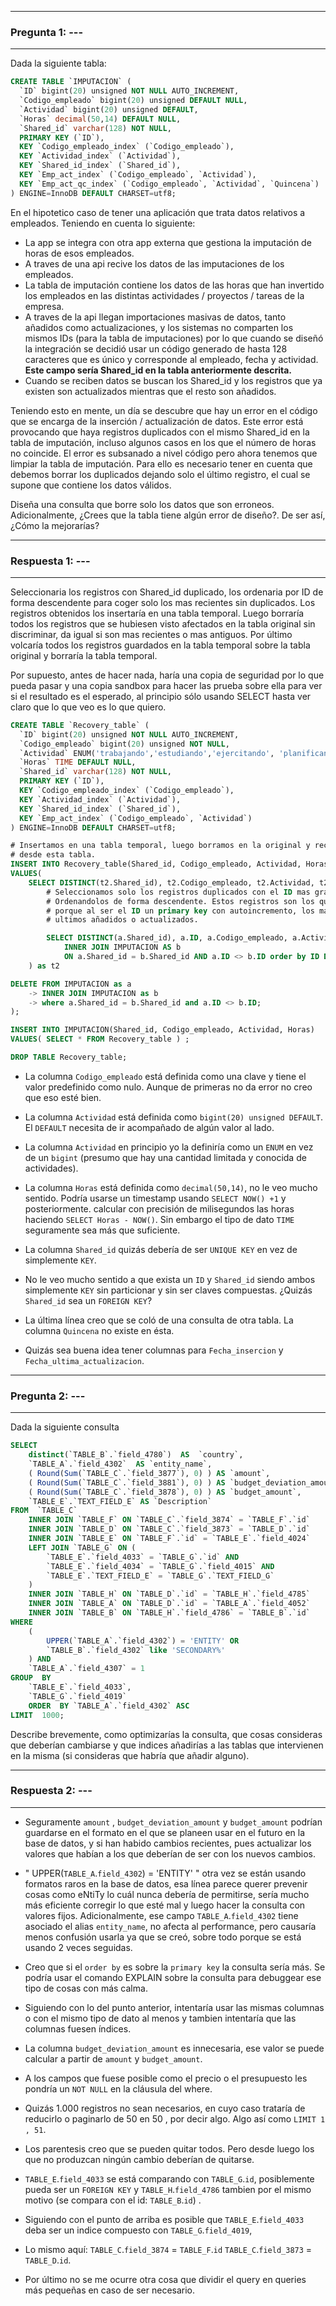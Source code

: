 -----------------------------------------------------
### Pregunta 1:  ---
-----------------------------------------------------
Dada la siguiente tabla:

```sql
CREATE TABLE `IMPUTACION` (
  `ID` bigint(20) unsigned NOT NULL AUTO_INCREMENT,
  `Codigo_empleado` bigint(20) unsigned DEFAULT NULL,
  `Actividad` bigint(20) unsigned DEFAULT,
  `Horas` decimal(50,14) DEFAULT NULL,
  `Shared_id` varchar(128) NOT NULL,
  PRIMARY KEY (`ID`),
  KEY `Codigo_empleado_index` (`Codigo_empleado`),
  KEY `Actividad_index` (`Actividad`),
  KEY `Shared_id_index` (`Shared_id`),
  KEY `Emp_act_index` (`Codigo_empleado`, `Actividad`),
  KEY `Emp_act_qc_index` (`Codigo_empleado`, `Actividad`, `Quincena`)
) ENGINE=InnoDB DEFAULT CHARSET=utf8;
```


En el hipotetico caso de tener una aplicación que trata datos relativos a empleados.
Teniendo en cuenta lo siguiente:

- La app se integra con otra app externa que gestiona la imputación de horas de
esos empleados.
- A traves de una api recive los datos de las imputaciones de los empleados.
- La tabla de imputación contiene los datos de las horas que han invertido los
empleados en las distintas actividades / proyectos / tareas de la empresa.
- A traves de la api llegan importaciones masivas de datos, tanto añadidos como
actualizaciones, y los sistemas no comparten los mismos IDs (para la tabla de 
imputaciones) por lo que cuando se diseñó la integración se decidió usar un código
generado de hasta 128 caracteres que es único y corresponde al empleado, fecha y
actividad. **Este campo sería Shared_id en la tabla anteriormente descrita.**
- Cuando se reciben datos se buscan los Shared_id y los registros que ya existen
son actualizados mientras que el resto son añadidos.

Teniendo esto en mente, un día se descubre que hay un error en el código que se
encarga de la inserción / actualización de datos. Este error está provocando que
haya registros duplicados con el mismo Shared_id en la tabla de imputación,
incluso algunos casos en los que el número de horas no coincide. El error es
subsanado a nivel código pero ahora tenemos que limpiar la tabla de imputación.
Para ello es necesario tener en cuenta que debemos borrar los duplicados dejando
solo el último registro, el cual se supone que contiene los datos válidos.

Diseña una consulta que borre solo los datos que son erroneos. Adicionalmente,
¿Crees que la tabla tiene algún error de diseño?. De ser así, ¿Cómo la mejorarías?


-----------------------------------------------------
### Respuesta 1:  ---
-----------------------------------------------------

Seleccionaria los registros con Shared_id duplicado, los ordenaria por ID de forma descendente para coger solo los mas recientes
sin duplicados. Los registros obtenidos los insertaría en una tabla temporal. Luego borraría todos los registros que se hubiesen visto
afectados en la tabla original sin discriminar, da igual si son mas recientes o mas antiguos. Por último volcaría todos los registros
guardados en la tabla temporal sobre la tabla original y borraría la tabla temporal.

Por supuesto, antes de hacer nada, haría una copia de seguridad por lo que pueda pasar y una copia sandbox  para hacer las prueba sobre
ella para ver si el resultado es el esperado, al principio sólo usando SELECT hasta ver claro que lo que veo es lo que quiero.

```sql
CREATE TABLE `Recovery_table` (
  `ID` bigint(20) unsigned NOT NULL AUTO_INCREMENT,
  `Codigo_empleado` bigint(20) unsigned NOT NULL,
  `Actividad` ENUM('trabajando','estudiando','ejercitando', 'planificando') NOT NULL,
  `Horas` TIME DEFAULT NULL,
  `Shared_id` varchar(128) NOT NULL,
  PRIMARY KEY (`ID`),
  KEY `Codigo_empleado_index` (`Codigo_empleado`),
  KEY `Actividad_index` (`Actividad`),
  KEY `Shared_id_index` (`Shared_id`),
  KEY `Emp_act_index` (`Codigo_empleado`, `Actividad`)
) ENGINE=InnoDB DEFAULT CHARSET=utf8;

# Insertamos en una tabla temporal, luego borramos en la original y recuperamos 
# desde esta tabla.
INSERT INTO Recovery_table(Shared_id, Codigo_empleado, Actividad, Horas) 
VALUES(
    SELECT DISTINCT(t2.Shared_id), t2.Codigo_empleado, t2.Actividad, t2.Horas FROM (
        # Seleccionamos solo los registros duplicados con el ID mas grande. Conseguimos esto 
        # Ordenandolos de forma descendente. Estos registros son los que queremos salvar
        # porque al ser el ID un primary key con autoincremento, los mas grandes seran los
        # ultimos añadidos o actualizados.

        SELECT DISTINCT(a.Shared_id), a.ID, a.Codigo_empleado, a.Actividad, a.Horas FROM IMPUTACION AS a 
            INNER JOIN IMPUTACION AS b 
            ON a.Shared_id = b.Shared_id AND a.ID <> b.ID order by ID DESC LIMIT @rows
    ) as t2

DELETE FROM IMPUTACION as a
    -> INNER JOIN IMPUTACION as b
    -> where a.Shared_id = b.Shared_id and a.ID <> b.ID;
);

INSERT INTO IMPUTACION(Shared_id, Codigo_empleado, Actividad, Horas) 
VALUES( SELECT * FROM Recovery_table ) ;

DROP TABLE Recovery_table;
```

- La columna `Codigo_empleado` está definida como una clave y tiene el valor predefinido como nulo. Aunque de primeras no da error no creo que eso esté bien.
- La columna `Actividad` está definida como `bigint(20) unsigned DEFAULT`. El `DEFAULT` necesita de ir acompañado de algún valor al lado.
- La columna `Actividad` en principio yo la definiría como un `ENUM` en vez de un `bigint` (presumo que hay una cantidad limitada y conocida de actividades).
- La columna `Horas` está definida como `decimal(50,14)`, no le veo mucho sentido. Podría usarse un timestamp usando `SELECT NOW() +1` y posteriormente.
  calcular con precisión de milisegundos las horas haciendo `SELECT Horas - NOW()`. Sin embargo el tipo de dato `TIME` seguramente sea más que suficiente.

- La columna `Shared_id` quizás debería de ser `UNIQUE KEY` en vez de simplemente `KEY`.
- No le veo mucho sentido a que exista un `ID` y `Shared_id` siendo ambos simplemente `KEY` sin particionar y sin ser claves compuestas. ¿Quizás `Shared_id` sea un `FOREIGN KEY`?
- La última línea creo que se coló de una consulta de otra tabla. La columna `Quincena` no existe en ésta.
- Quizás sea buena idea tener columnas para `Fecha_insercion` y `Fecha_ultima_actualizacion`.


-----------------------------------------------------
### Pregunta 2: ---
-----------------------------------------------------
Dada la siguiente consulta

```sql
SELECT
    distinct(`TABLE_B`.`field_4780`)  AS  `country`,
    `TABLE_A`.`field_4302`  AS `entity_name`,
    ( Round(Sum(`TABLE_C`.`field_3877`), 0) ) AS `amount`, 
    ( Round(Sum(`TABLE_C`.`field_3881`), 0) ) AS `budget_deviation_amount`,
    ( Round(Sum(`TABLE_C`.`field_3878`), 0) ) AS `budget_amount`,
	`TABLE_E`.`TEXT_FIELD_E` AS `Description`
FROM  `TABLE_C` 
    INNER JOIN `TABLE_F` ON `TABLE_C`.`field_3874` = `TABLE_F`.`id` 
    INNER JOIN `TABLE_D` ON `TABLE_C`.`field_3873` = `TABLE_D`.`id` 
    INNER JOIN `TABLE_E` ON `TABLE_F`.`id` = `TABLE_E`.`field_4024` 
    LEFT JOIN `TABLE_G` ON (
        `TABLE_E`.`field_4033` = `TABLE_G`.`id` AND
        `TABLE_E`.`field_4034` = `TABLE_G`.`field_4015` AND
        `TABLE_E`.`TEXT_FIELD_E` = `TABLE_G`.`TEXT_FIELD_G`
    )
    INNER JOIN `TABLE_H` ON `TABLE_D`.`id` = `TABLE_H`.`field_4785` 
    INNER JOIN `TABLE_A` ON `TABLE_D`.`id` = `TABLE_A`.`field_4052`
    INNER JOIN `TABLE_B` ON `TABLE_H`.`field_4786` = `TABLE_B`.`id` 
WHERE 
    (
        UPPER(`TABLE_A`.`field_4302`) = 'ENTITY' OR
        `TABLE_B`.`field_4302` like 'SECONDARY%'
    ) AND
    `TABLE_A`.`field_4307` = 1 
GROUP  BY
    `TABLE_E`.`field_4033`, 
	`TABLE_G`.`field_4019`
    ORDER  BY `TABLE_A`.`field_4302` ASC 
LIMIT  1000;
```

Describe brevemente, como optimizarías la consulta, que cosas consideras que
deberían cambiarse y que indices añadirías a las tablas que intervienen en la
misma (si consideras que habría que añadir alguno).


-----------------------------------------------------
### Respuesta 2: ---
-----------------------------------------------------

- Seguramente `amount` , `budget_deviation_amount` y `budget_amount` podrían guardarse en el formato en el que se planeen usar en el futuro en la base de datos, y si han 
habido cambios recientes, pues actualizar los valores que habían a los que deberían de ser con los nuevos cambios. 
- " UPPER(`TABLE_A`.`field_4302`) = 'ENTITY' " otra vez se están usando formatos raros en la base de datos, esa línea parece querer prevenir cosas como eNtiTy lo cuál nunca debería de permitirse,
  sería mucho más eficiente corregir lo que esté mal y luego hacer la consulta con valores fijos. Adicionalmente, ese campo `TABLE_A`.`field_4302` tiene asociado el alias `entity_name`, no afecta
  al performance, pero causaría menos confusión usarla ya que se creó, sobre todo porque se está usando 2 veces seguidas.

- Creo que si el `order by` es sobre la `primary key` la consulta sería más. Se podría usar el comando EXPLAIN sobre la consulta para debuggear ese tipo de cosas con más calma.
- Siguiendo con lo del punto anterior, intentaría usar las mismas columnas o con el mismo tipo de dato al menos y tambien intentaría que las columnas fuesen índices.
- La columna `budget_deviation_amount` es innecesaria, ese valor se puede calcular a partir de `amount` y `budget_amount`.
- A los campos que fuese posible como el precio o el presupuesto les pondría un `NOT NULL` en la cláusula del where.
- Quizás 1.000 registros no sean necesarios, en cuyo caso trataría de reducirlo o paginarlo de 50 en 50 , por decir algo. Algo así como `LIMIT 1 , 51`.
- Los parentesis creo que se pueden quitar todos. Pero desde luego los que no produzcan ningún cambio deberían de quitarse.
- `TABLE_E`.`field_4033` se está comparando con `TABLE_G`.`id`, posiblemente pueda ser un `FOREIGN KEY` y `TABLE_H`.`field_4786` tambien por el mismo motivo (se compara con el id: `TABLE_B`.`id`) .
- Siguiendo con el punto de arriba es posible que `TABLE_E`.`field_4033` deba ser un indice compuesto con `TABLE_G`.`field_4019`, 
- Lo mismo aquí: `TABLE_C`.`field_3874` = `TABLE_F`.`id`
                 `TABLE_C`.`field_3873` = `TABLE_D`.`id`.

- Por último no se me ocurre otra cosa que dividir el query en queries más pequeñas en caso de ser necesario.
